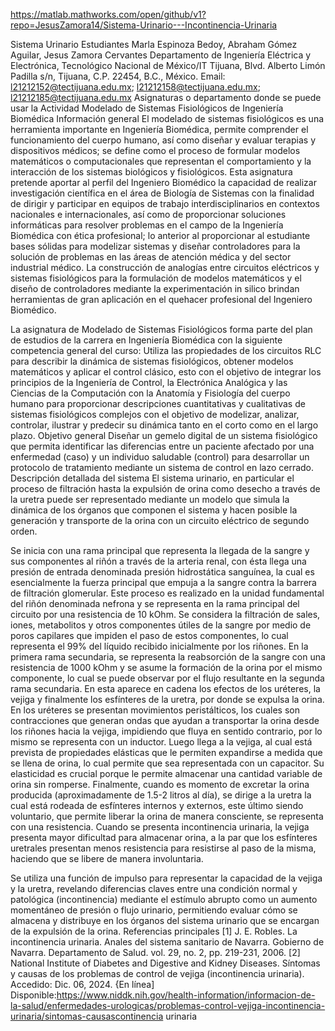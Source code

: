 https://matlab.mathworks.com/open/github/v1?repo=JesusZamora14/Sistema-Urinario---Incontinencia-Urinaria

Sistema Urinario
Estudiantes
Marla Espinoza Bedoy, Abraham Gómez Aguilar, Jesus Zamora Cervantes 
Departamento de Ingeniería Eléctrica y Electrónica, Tecnológico Nacional de México/IT Tijuana, Blvd. Alberto Limón Padilla s/n, Tijuana, C.P. 22454, B.C., México. Email:  l21212152@tectijuana.edu.mx; l21212158@tectijuana.edu.mx; l21212185@tectijuana.edu.mx
Asignaturas o departamento donde se puede usar la Actividad
Modelado de Sistemas Fisiológicos de Ingeniería Biomédica
Información general
El modelado de sistemas fisiológicos es una herramienta importante en Ingeniería Biomédica, permite comprender el funcionamiento del cuerpo humano, así como diseñar y evaluar terapias y dispositivos médicos; se define como el proceso de formular modelos matemáticos o computacionales que representan el comportamiento y la interacción de los sistemas biológicos y fisiológicos. Esta asignatura pretende aportar al perfil del Ingeniero Biomédico la capacidad de realizar investigación científica en el área de Biología de Sistemas con la finalidad de dirigir y participar en equipos de trabajo interdisciplinarios en contextos nacionales e internacionales, así como de proporcionar soluciones informáticas para resolver problemas en el campo de la Ingeniería Biomédica con ética profesional; lo anterior al proporcionar al estudiante bases sólidas para modelizar sistemas y diseñar controladores para la solución de problemas en las áreas de atención médica y del sector industrial médico. La construcción de analogías entre circuitos eléctricos y sistemas fisiológicos para la formulación de modelos matemáticos y el diseño de controladores mediante la experimentación in silico brindan herramientas de gran aplicación en el quehacer profesional del Ingeniero Biomédico.

La asignatura de Modelado de Sistemas Fisiológicos forma parte del plan de estudios de la carrera en Ingeniería Biomédica con la siguiente competencia general del curso: Utiliza las propiedades de los circuitos RLC para describir la dinámica de sistemas fisiológicos, obtener modelos matemáticos y aplicar el control clásico, esto con el objetivo de integrar los principios de la Ingeniería de Control, la Electrónica Analógica y las Ciencias de la Computación con la Anatomía y Fisiología del cuerpo humano para proporcionar descripciones cuantitativas y cualitativas de sistemas fisiológicos complejos con el objetivo de modelizar, analizar, controlar, ilustrar y predecir su dinámica tanto en el corto como en el largo plazo.
Objetivo general
Diseñar un gemelo digital de un sistema fisiológico que permita identificar las diferencias entre un paciente afectado por una enfermedad (caso) y un individuo saludable (control) para desarrollar un protocolo de tratamiento mediante un sistema de control en lazo cerrado.
Descripción detallada del sistema
El sistema urinario, en particular el proceso de filtración hasta la expulsión de orina como desecho a través de la uretra puede ser representado mediante un modelo que simula la dinámica de los órganos que componen el sistema y hacen posible la generación y transporte de la orina con un circuito eléctrico de segundo orden.

Se inicia con una rama principal que representa la llegada de la sangre y sus componentes al riñón a través de la arteria renal, con ésta llega una presión de entrada denominada presión hidrostática sanguínea, la cual es esencialmente la fuerza principal que empuja a la sangre contra la barrera de filtración glomerular. Este proceso es realizado en la unidad fundamental del riñón denominada nefrona y se representa en la rama principal del circuito por una resistencia de 10 kOhm. Se considera la filtración de sales, iones, metabolitos y otros componentes útiles de la sangre por medio de poros capilares que impiden el paso de estos componentes, lo cual representa el 99% del líquido recibido inicialmente por los riñones. En la primera rama secundaria, se representa la reabsorción de la sangre con una resistencia de 1000 kOhm y se asume la formación de la orina por el mismo componente, lo cual se puede observar por el flujo resultante en la segunda rama secundaria. En esta aparece en cadena los efectos de los uréteres, la vejiga y finalmente los esfínteres de la uretra, por donde se expulsa la orina. En los uréteres se presentan movimientos peristálticos, los cuales son contracciones que generan ondas que ayudan a transportar la orina desde los riñones hacia la vejiga, impidiendo que fluya en sentido contrario, por lo mismo se representa con un inductor. Luego llega a la vejiga, al cual está prevista de propiedades elásticas que le permiten expandirse a medida que se llena de orina, lo cual permite que sea representada con un capacitor. Su elasticidad es crucial porque le permite almacenar una cantidad variable de orina sin romperse. Finalmente, cuando es momento de excretar la orina producida (aproximadamente de 1.5-2 litros al día), se dirige a la uretra la cual está rodeada de esfínteres internos y externos, este último siendo voluntario, que permite liberar la orina de manera consciente, se representa con una resistencia. Cuando se presenta incontinencia urinaria, la vejiga presenta mayor dificultad para almacenar orina, a la par que los esfínteres uretrales presentan menos resistencia para resistirse al paso de la misma, haciendo que se libere de manera involuntaria. 

Se utiliza una función de impulso para representar la capacidad de la vejiga y la uretra, revelando diferencias claves entre una condición normal y patológica (incontinencia) mediante el estímulo abrupto como un aumento momentáneo de presión o flujo urinario, permitiendo evaluar cómo se almacena y distribuye en los órganos del sistema urinario que se encargan de la expulsión de la orina.
Referencias principales
[1] J. E. Robles. La incontinencia urinaria. Anales del sistema sanitario de Navarra. Gobierno de Navarra. Departamento de Salud. vol. 29, no. 2, pp. 219-231, 2006.
[2] National Institute of Diabetes and Digestive and Kidney Diseases. Síntomas y causas de los problemas de control de vejiga (incontinencia urinaria). Accedido: Dic. 06, 2024. {En línea] Disponible:https://www.niddk.nih.gov/health-information/informacion-de-la-salud/enfermedades-urologicas/problemas-control-vejiga-incontinencia-urinaria/sintomas-causascontinencia urinaria


